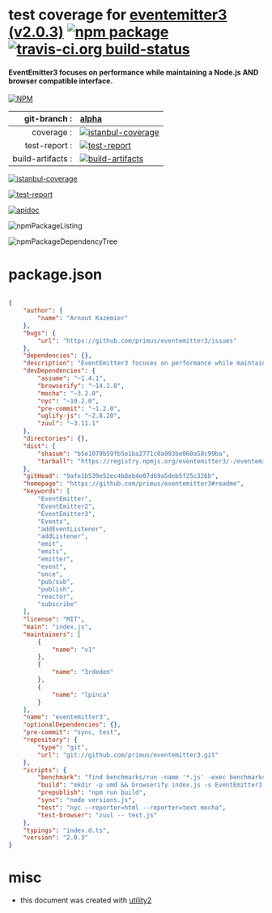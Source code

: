# test coverage for  [eventemitter3 (v2.0.3)](https://github.com/primus/eventemitter3#readme)  [![npm package](https://img.shields.io/npm/v/npmtest-eventemitter3.svg?style=flat-square)](https://www.npmjs.org/package/npmtest-eventemitter3) [![travis-ci.org build-status](https://api.travis-ci.org/npmtest/node-npmtest-eventemitter3.svg)](https://travis-ci.org/npmtest/node-npmtest-eventemitter3)
#### EventEmitter3 focuses on performance while maintaining a Node.js AND browser compatible interface.

[![NPM](https://nodei.co/npm/eventemitter3.png?downloads=true&downloadRank=true&stars=true)](https://www.npmjs.com/package/eventemitter3)

| git-branch : | [alpha](https://github.com/npmtest/node-npmtest-eventemitter3/tree/alpha)|
|--:|:--|
| coverage : | [![istanbul-coverage](https://npmtest.github.io/node-npmtest-eventemitter3/build/coverage.badge.svg)](https://npmtest.github.io/node-npmtest-eventemitter3/build/coverage.html/index.html)|
| test-report : | [![test-report](https://npmtest.github.io/node-npmtest-eventemitter3/build/test-report.badge.svg)](https://npmtest.github.io/node-npmtest-eventemitter3/build/test-report.html)|
| build-artifacts : | [![build-artifacts](https://npmtest.github.io/node-npmtest-eventemitter3/glyphicons_144_folder_open.png)](https://github.com/npmtest/node-npmtest-eventemitter3/tree/gh-pages/build)|

[![istanbul-coverage](https://npmtest.github.io/node-npmtest-eventemitter3/build/screenCapture.buildCi.browser.coverage.example.html.png)](https://npmtest.github.io/node-npmtest-eventemitter3/build/coverage.html/index.html)

[![test-report](https://npmtest.github.io/node-npmtest-eventemitter3/build/screenCapture.buildCi.browser.test-report.html.png)](https://npmtest.github.io/node-npmtest-eventemitter3/build/test-report.html)

[![apidoc](https://npmdoc.github.io/node-npmdoc-eventemitter3/build/screenCapture.buildCi.browser.apidoc.html.png)](https://npmdoc.github.io/node-npmdoc-eventemitter3/build/apidoc.html)

![npmPackageListing](https://npmtest.github.io/node-npmtest-eventemitter3/build/screenCapture.npmPackageListing.svg)

![npmPackageDependencyTree](https://npmtest.github.io/node-npmtest-eventemitter3/build/screenCapture.npmPackageDependencyTree.svg)



# package.json

```json

{
    "author": {
        "name": "Arnout Kazemier"
    },
    "bugs": {
        "url": "https://github.com/primus/eventemitter3/issues"
    },
    "dependencies": {},
    "description": "EventEmitter3 focuses on performance while maintaining a Node.js AND browser compatible interface.",
    "devDependencies": {
        "assume": "~1.4.1",
        "browserify": "~14.1.0",
        "mocha": "~3.2.0",
        "nyc": "~10.2.0",
        "pre-commit": "~1.2.0",
        "uglify-js": "~2.8.20",
        "zuul": "~3.11.1"
    },
    "directories": {},
    "dist": {
        "shasum": "b5e1079b59fb5e1ba2771c0a993be060a58c99ba",
        "tarball": "https://registry.npmjs.org/eventemitter3/-/eventemitter3-2.0.3.tgz"
    },
    "gitHead": "9afe1b539e52ec4b8eb4e07d69a5deb5f25c326b",
    "homepage": "https://github.com/primus/eventemitter3#readme",
    "keywords": [
        "EventEmitter",
        "EventEmitter2",
        "EventEmitter3",
        "Events",
        "addEventListener",
        "addListener",
        "emit",
        "emits",
        "emitter",
        "event",
        "once",
        "pub/sub",
        "publish",
        "reactor",
        "subscribe"
    ],
    "license": "MIT",
    "main": "index.js",
    "maintainers": [
        {
            "name": "v1"
        },
        {
            "name": "3rdeden"
        },
        {
            "name": "lpinca"
        }
    ],
    "name": "eventemitter3",
    "optionalDependencies": {},
    "pre-commit": "sync, test",
    "repository": {
        "type": "git",
        "url": "git://github.com/primus/eventemitter3.git"
    },
    "scripts": {
        "benchmark": "find benchmarks/run -name '*.js' -exec benchmarks/start.sh {} \\;",
        "build": "mkdir -p umd && browserify index.js -s EventEmitter3 | uglifyjs -m -o umd/eventemitter3.min.js",
        "prepublish": "npm run build",
        "sync": "node versions.js",
        "test": "nyc --reporter=html --reporter=text mocha",
        "test-browser": "zuul -- test.js"
    },
    "typings": "index.d.ts",
    "version": "2.0.3"
}
```



# misc
- this document was created with [utility2](https://github.com/kaizhu256/node-utility2)
